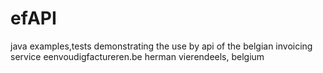# efAPI
java examples,tests demonstrating the use by api of the belgian invoicing service eenvoudigfactureren.be
herman vierendeels, belgium


